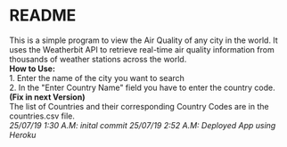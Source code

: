 <h1>README</h1>
This is a simple program to view the Air Quality of any city in the world. It uses the Weatherbit API to retrieve real-time air quality information from thousands of weather stations across the world.
<br>
<strong>How to Use:</strong>
<br>
1. Enter the name of the city you want to search
<br>
2. In the "Enter Country Name" field you have to enter the country code.   <strong>(Fix in next Version)</strong>
<br>
The list of Countries and their corresponding Country Codes are in the
countries.csv file.
<br>
<em>25/07/19 1:30 A.M: inital commit</em>
<em>25/07/19 2:52 A.M: Deployed App using Heroku </em>
